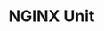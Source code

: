 ---
title: NGINX Unit
description: A lightweight web app server that combines several layers of the typical application stack into a single component.
url: /nginx-unit/
cascade:
  logo: "NGINX-Unit-product-icon-RGB.png"
---